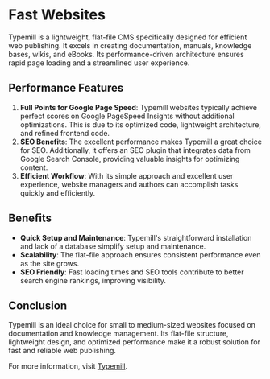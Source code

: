 # Fast Websites

Typemill is a lightweight, flat-file CMS specifically designed for efficient web publishing. It excels in creating documentation, manuals, knowledge bases, wikis, and eBooks. Its performance-driven architecture ensures rapid page loading and a streamlined user experience.

## Performance Features

1. **Full Points for Google Page Speed**: Typemill websites typically achieve perfect scores on Google PageSpeed Insights without additional optimizations. This is due to its optimized code, lightweight architecture, and refined frontend code.
2. **SEO Benefits**: The excellent performance makes Typemill a great choice for SEO. Additionally, it offers an SEO plugin that integrates data from Google Search Console, providing valuable insights for optimizing content.
3. **Efficient Workflow**: With its simple approach and excellent user experience, website managers and authors can accomplish tasks quickly and efficiently.

## Benefits

- **Quick Setup and Maintenance**: Typemill's straightforward installation and lack of a database simplify setup and maintenance.
- **Scalability**: The flat-file approach ensures consistent performance even as the site grows.
- **SEO Friendly**: Fast loading times and SEO tools contribute to better search engine rankings, improving visibility.

## Conclusion

Typemill is an ideal choice for small to medium-sized websites focused on documentation and knowledge management. Its flat-file structure, lightweight design, and optimized performance make it a robust solution for fast and reliable web publishing.

For more information, visit [Typemill](https://typemill.net).

